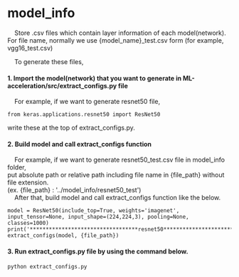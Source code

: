 # model_info

&nbsp;&nbsp;&nbsp;&nbsp;Store .csv files which contain layer information of each model(network).   
For file name, normally we use {model_name}_test.csv form (for example, vgg16_test.csv)  

&nbsp;&nbsp;&nbsp;&nbsp;To generate these files,  

#### 1. Import the model(network) that you want to generate in ML-acceleration/src/extract_configs.py file  

&nbsp;&nbsp;&nbsp;&nbsp;For example, if we want to generate resnet50 file,  
```
from keras.applications.resnet50 import ResNet50  
```  
write these at the top of extract_configs.py.  
  
#### 2. Build model and call extract_configs function   
&nbsp;&nbsp;&nbsp;&nbsp;For example, if we want to generate resnet50_test.csv file in model_info folder,  
put absolute path or relative path including file name in {file_path} without file extension.    
(ex. {file_path} : '../model_info/resnet50_test')    
&nbsp;&nbsp;&nbsp;&nbsp;After that, build model and call extract_configs function like the below.   
```
model = ResNet50(include_top=True, weights='imagenet', input_tensor=None, input_shape=(224,224,3), pooling=None, classes=1000)
print('**********************************resnet50***********************************')
extract_configs(model, {file_path})
```  
  
#### 3. Run extract_configs.py file by using the command below.  

```
python extract_configs.py 
``` 





